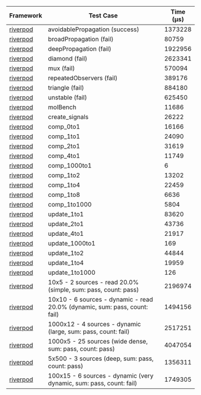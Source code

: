 | Framework | Test Case | Time (μs) |
| --- | --- | --- |
| [riverpod](https://github.com/rrousselGit/riverpod) | avoidablePropagation (success) | 1373228 |
| [riverpod](https://github.com/rrousselGit/riverpod) | broadPropagation (fail) | 80759 |
| [riverpod](https://github.com/rrousselGit/riverpod) | deepPropagation (fail) | 1922956 |
| [riverpod](https://github.com/rrousselGit/riverpod) | diamond (fail) | 2623341 |
| [riverpod](https://github.com/rrousselGit/riverpod) | mux (fail) | 570094 |
| [riverpod](https://github.com/rrousselGit/riverpod) | repeatedObservers (fail) | 389176 |
| [riverpod](https://github.com/rrousselGit/riverpod) | triangle (fail) | 884180 |
| [riverpod](https://github.com/rrousselGit/riverpod) | unstable (fail) | 625450 |
| [riverpod](https://github.com/rrousselGit/riverpod) | molBench | 11686 |
| [riverpod](https://github.com/rrousselGit/riverpod) | create_signals | 26222 |
| [riverpod](https://github.com/rrousselGit/riverpod) | comp_0to1 | 16166 |
| [riverpod](https://github.com/rrousselGit/riverpod) | comp_1to1 | 24090 |
| [riverpod](https://github.com/rrousselGit/riverpod) | comp_2to1 | 31619 |
| [riverpod](https://github.com/rrousselGit/riverpod) | comp_4to1 | 11749 |
| [riverpod](https://github.com/rrousselGit/riverpod) | comp_1000to1 | 6 |
| [riverpod](https://github.com/rrousselGit/riverpod) | comp_1to2 | 13202 |
| [riverpod](https://github.com/rrousselGit/riverpod) | comp_1to4 | 22459 |
| [riverpod](https://github.com/rrousselGit/riverpod) | comp_1to8 | 6636 |
| [riverpod](https://github.com/rrousselGit/riverpod) | comp_1to1000 | 5804 |
| [riverpod](https://github.com/rrousselGit/riverpod) | update_1to1 | 83620 |
| [riverpod](https://github.com/rrousselGit/riverpod) | update_2to1 | 43736 |
| [riverpod](https://github.com/rrousselGit/riverpod) | update_4to1 | 21917 |
| [riverpod](https://github.com/rrousselGit/riverpod) | update_1000to1 | 169 |
| [riverpod](https://github.com/rrousselGit/riverpod) | update_1to2 | 44844 |
| [riverpod](https://github.com/rrousselGit/riverpod) | update_1to4 | 19959 |
| [riverpod](https://github.com/rrousselGit/riverpod) | update_1to1000 | 126 |
| [riverpod](https://github.com/rrousselGit/riverpod) | 10x5 - 2 sources - read 20.0% (simple, sum: pass, count: pass) | 2196974 |
| [riverpod](https://github.com/rrousselGit/riverpod) | 10x10 - 6 sources - dynamic - read 20.0% (dynamic, sum: pass, count: fail) | 1494156 |
| [riverpod](https://github.com/rrousselGit/riverpod) | 1000x12 - 4 sources - dynamic (large, sum: pass, count: fail) | 2517251 |
| [riverpod](https://github.com/rrousselGit/riverpod) | 1000x5 - 25 sources (wide dense, sum: pass, count: pass) | 4047054 |
| [riverpod](https://github.com/rrousselGit/riverpod) | 5x500 - 3 sources (deep, sum: pass, count: pass) | 1356311 |
| [riverpod](https://github.com/rrousselGit/riverpod) | 100x15 - 6 sources - dynamic (very dynamic, sum: pass, count: fail) | 1749305 |
